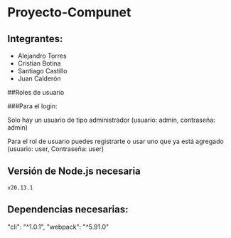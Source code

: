 # Proyecto-Compunet


## Integrantes:
- Alejandro Torres
- Cristian Botina
- Santiago Castillo
- Juan Calderón



##Roles de usuario

###Para el login:

Solo hay un usuario de tipo administrador (usuario: admin, contraseña: admin)

Para el rol de usuario puedes registrarte o usar uno que ya está agregado (usuario: user, Contraseña: user)



## Versión de Node.js necesaria
`v20.13.1`

## Dependencias necesarias:

  "cli": "^1.0.1",
  "webpack": "^5.91.0"